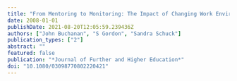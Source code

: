```yaml
---
title: "From Mentoring to Monitoring: The Impact of Changing Work Environments on Academics in Australian Universities"
date: 2008-01-01
publishDate: 2021-08-20T12:05:59.239436Z
authors: ["John Buchanan", "S Gordon", "Sandra Schuck"]
publication_types: ["2"]
abstract: ""
featured: false
publication: "*Journal of Further and Higher Education*"
doi: "10.1080/03098770802220421"
---
```


